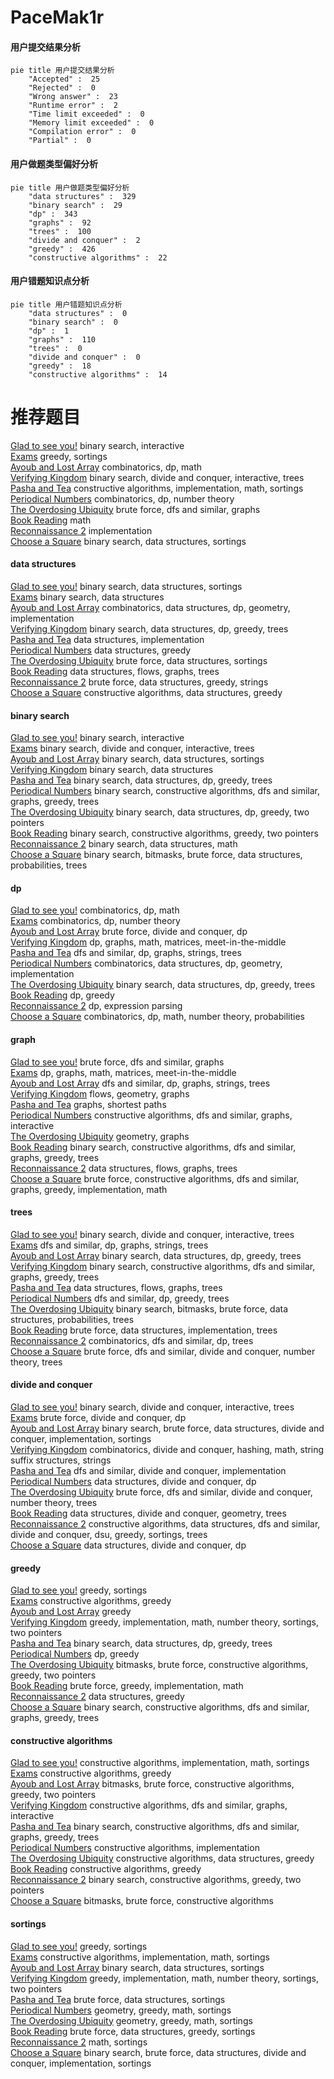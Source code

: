 # PaceMak1r
<!-- tabs:start -->
#### **用户提交结果分析**

```mermaid
pie title 用户提交结果分析
    "Accepted" :  25
    "Rejected" :  0
    "Wrong answer" :  23
    "Runtime error" :  2
    "Time limit exceeded" :  0
    "Memory limit exceeded" :  0
    "Compilation error" :  0
    "Partial" :  0
```
#### **用户做题类型偏好分析**

```mermaid
pie title 用户做题类型偏好分析
    "data structures" :  329
    "binary search" :  29
    "dp" :  343
    "graphs" :  92
    "trees" :  100
    "divide and conquer" :  2
    "greedy" :  426
    "constructive algorithms" :  22
```
#### **用户错题知识点分析**

```mermaid
pie title 用户错题知识点分析
    "data structures" :  0
    "binary search" :  0
    "dp" :  1
    "graphs" :  110
    "trees" :  0
    "divide and conquer" :  0
    "greedy" :  18
    "constructive algorithms" :  14
```
<!-- tabs:end -->
# 推荐题目
[Glad to see you!](http://codeforces.com/problemset/problem/809/B)		binary search,
                        interactive		  
[Exams](http://codeforces.com/problemset/problem/479/C)		greedy,
                        sortings		  
[Ayoub and Lost Array](http://codeforces.com/problemset/problem/1105/C)		combinatorics,
                        dp,
                        math		  
[Verifying Kingdom](http://codeforces.com/problemset/problem/772/E)		binary search,
                        divide and conquer,
                        interactive,
                        trees		  
[Pasha and Tea](http://codeforces.com/problemset/problem/557/B)		constructive algorithms,
                        implementation,
                        math,
                        sortings		  
[Periodical Numbers](http://codeforces.com/problemset/problem/215/E)		combinatorics,
                        dp,
                        number theory		  
[The Overdosing Ubiquity](http://codeforces.com/problemset/problem/869/D)		brute force,
                        dfs and similar,
                        graphs		  
[Book Reading](http://codeforces.com/problemset/problem/1213/C)		math		  
[Reconnaissance 2](http://codeforces.com/problemset/problem/34/A)		implementation		  
[Choose a Square](http://codeforces.com/problemset/problem/1221/F)		binary search,
                        data structures,
                        sortings		  
<!-- tabs:start -->
#### **data structures**
[Glad to see you!](http://codeforces.com/problemset/problem/1221/F)		binary search,
                        data structures,
                        sortings		  
[Exams](http://codeforces.com/problemset/problem/845/E)		binary search,
                        data structures		  
[Ayoub and Lost Array](http://codeforces.com/problemset/problem/689/E)		combinatorics,
                        data structures,
                        dp,
                        geometry,
                        implementation		  
[Verifying Kingdom](http://codeforces.com/problemset/problem/1059/E)		binary search,
                        data structures,
                        dp,
                        greedy,
                        trees		  
[Pasha and Tea](http://codeforces.com/problemset/problem/1468/C)		data structures,
                        implementation		  
[Periodical Numbers](http://codeforces.com/problemset/problem/1446/D1)		data structures,
                        greedy		  
[The Overdosing Ubiquity](http://codeforces.com/problemset/problem/1320/C)		brute force,
                        data structures,
                        sortings		  
[Book Reading](http://codeforces.com/problemset/problem/786/E)		data structures,
                        flows,
                        graphs,
                        trees		  
[Reconnaissance 2](http://codeforces.com/problemset/problem/1428/C)		brute force,
                        data structures,
                        greedy,
                        strings		  
[Choose a Square](https://codeforces.com/contest/867/problem/E)		constructive algorithms,
                        data structures,
                        greedy		  
#### **binary search**
[Glad to see you!](http://codeforces.com/problemset/problem/809/B)		binary search,
                        interactive		  
[Exams](http://codeforces.com/problemset/problem/772/E)		binary search,
                        divide and conquer,
                        interactive,
                        trees		  
[Ayoub and Lost Array](http://codeforces.com/problemset/problem/1221/F)		binary search,
                        data structures,
                        sortings		  
[Verifying Kingdom](http://codeforces.com/problemset/problem/845/E)		binary search,
                        data structures		  
[Pasha and Tea](http://codeforces.com/problemset/problem/1059/E)		binary search,
                        data structures,
                        dp,
                        greedy,
                        trees		  
[Periodical Numbers](http://codeforces.com/problemset/problem/1098/C)		binary search,
                        constructive algorithms,
                        dfs and similar,
                        graphs,
                        greedy,
                        trees		  
[The Overdosing Ubiquity](http://codeforces.com/problemset/problem/1492/C)		binary search,
                        data structures,
                        dp,
                        greedy,
                        two pointers		  
[Book Reading](http://codeforces.com/problemset/problem/1463/D)		binary search,
                        constructive algorithms,
                        greedy,
                        two pointers		  
[Reconnaissance 2](http://codeforces.com/problemset/problem/1490/G)		binary search,
                        data structures,
                        math		  
[Choose a Square](http://codeforces.com/problemset/problem/1479/D)		binary search,
                        bitmasks,
                        brute force,
                        data structures,
                        probabilities,
                        trees		  
#### **dp**
[Glad to see you!](http://codeforces.com/problemset/problem/1105/C)		combinatorics,
                        dp,
                        math		  
[Exams](http://codeforces.com/problemset/problem/215/E)		combinatorics,
                        dp,
                        number theory		  
[Ayoub and Lost Array](http://codeforces.com/problemset/problem/372/B)		brute force,
                        divide and conquer,
                        dp		  
[Verifying Kingdom](http://codeforces.com/problemset/problem/1266/H)		dp,
                        graphs,
                        math,
                        matrices,
                        meet-in-the-middle		  
[Pasha and Tea](http://codeforces.com/problemset/problem/533/B)		dfs and similar,
                        dp,
                        graphs,
                        strings,
                        trees		  
[Periodical Numbers](http://codeforces.com/problemset/problem/689/E)		combinatorics,
                        data structures,
                        dp,
                        geometry,
                        implementation		  
[The Overdosing Ubiquity](http://codeforces.com/problemset/problem/1059/E)		binary search,
                        data structures,
                        dp,
                        greedy,
                        trees		  
[Book Reading](http://codeforces.com/problemset/problem/1200/B)		dp,
                        greedy		  
[Reconnaissance 2](http://codeforces.com/problemset/problem/115/D)		dp,
                        expression parsing		  
[Choose a Square](http://codeforces.com/problemset/problem/1278/F)		combinatorics,
                        dp,
                        math,
                        number theory,
                        probabilities		  
#### **graph**
[Glad to see you!](http://codeforces.com/problemset/problem/869/D)		brute force,
                        dfs and similar,
                        graphs		  
[Exams](http://codeforces.com/problemset/problem/1266/H)		dp,
                        graphs,
                        math,
                        matrices,
                        meet-in-the-middle		  
[Ayoub and Lost Array](http://codeforces.com/problemset/problem/533/B)		dfs and similar,
                        dp,
                        graphs,
                        strings,
                        trees		  
[Verifying Kingdom](http://codeforces.com/problemset/problem/223/E)		flows,
                        geometry,
                        graphs		  
[Pasha and Tea](http://codeforces.com/problemset/problem/843/D)		graphs,
                        shortest paths		  
[Periodical Numbers](http://codeforces.com/problemset/problem/811/D)		constructive algorithms,
                        dfs and similar,
                        graphs,
                        interactive		  
[The Overdosing Ubiquity](http://codeforces.com/problemset/problem/933/C)		geometry,
                        graphs		  
[Book Reading](http://codeforces.com/problemset/problem/1098/C)		binary search,
                        constructive algorithms,
                        dfs and similar,
                        graphs,
                        greedy,
                        trees		  
[Reconnaissance 2](http://codeforces.com/problemset/problem/786/E)		data structures,
                        flows,
                        graphs,
                        trees		  
[Choose a Square](http://codeforces.com/problemset/problem/1487/C)		brute force,
                        constructive algorithms,
                        dfs and similar,
                        graphs,
                        greedy,
                        implementation,
                        math		  
#### **trees**
[Glad to see you!](http://codeforces.com/problemset/problem/772/E)		binary search,
                        divide and conquer,
                        interactive,
                        trees		  
[Exams](http://codeforces.com/problemset/problem/533/B)		dfs and similar,
                        dp,
                        graphs,
                        strings,
                        trees		  
[Ayoub and Lost Array](http://codeforces.com/problemset/problem/1059/E)		binary search,
                        data structures,
                        dp,
                        greedy,
                        trees		  
[Verifying Kingdom](http://codeforces.com/problemset/problem/1098/C)		binary search,
                        constructive algorithms,
                        dfs and similar,
                        graphs,
                        greedy,
                        trees		  
[Pasha and Tea](http://codeforces.com/problemset/problem/786/E)		data structures,
                        flows,
                        graphs,
                        trees		  
[Periodical Numbers](http://codeforces.com/problemset/problem/1485/E)		dfs and similar,
                        dp,
                        greedy,
                        trees		  
[The Overdosing Ubiquity](http://codeforces.com/problemset/problem/1479/D)		binary search,
                        bitmasks,
                        brute force,
                        data structures,
                        probabilities,
                        trees		  
[Book Reading](http://codeforces.com/problemset/problem/1511/C)		brute force,
                        data structures,
                        implementation,
                        trees		  
[Reconnaissance 2](http://codeforces.com/problemset/problem/1499/F)		combinatorics,
                        dfs and similar,
                        dp,
                        trees		  
[Choose a Square](http://codeforces.com/problemset/problem/1491/E)		brute force,
                        dfs and similar,
                        divide and conquer,
                        number theory,
                        trees		  
#### **divide and conquer**
[Glad to see you!](http://codeforces.com/problemset/problem/772/E)		binary search,
                        divide and conquer,
                        interactive,
                        trees		  
[Exams](http://codeforces.com/problemset/problem/372/B)		brute force,
                        divide and conquer,
                        dp		  
[Ayoub and Lost Array](http://codeforces.com/problemset/problem/1461/D)		binary search,
                        brute force,
                        data structures,
                        divide and conquer,
                        implementation,
                        sortings		  
[Verifying Kingdom](http://codeforces.com/problemset/problem/1466/G)		combinatorics,
                        divide and conquer,
                        hashing,
                        math,
                        string suffix structures,
                        strings		  
[Pasha and Tea](http://codeforces.com/problemset/problem/1490/D)		dfs and similar,
                        divide and conquer,
                        implementation		  
[Periodical Numbers](https://codeforces.com/contest/1483/problem/C)		data structures,
                        divide and conquer,
                        dp		  
[The Overdosing Ubiquity](http://codeforces.com/problemset/problem/1491/E)		brute force,
                        dfs and similar,
                        divide and conquer,
                        number theory,
                        trees		  
[Book Reading](http://codeforces.com/problemset/problem/1303/G)		data structures,
                        divide and conquer,
                        geometry,
                        trees		  
[Reconnaissance 2](http://codeforces.com/problemset/problem/1494/D)		constructive algorithms,
                        data structures,
                        dfs and similar,
                        divide and conquer,
                        dsu,
                        greedy,
                        sortings,
                        trees		  
[Choose a Square](http://codeforces.com/problemset/problem/1482/E)		data structures,
                        divide and conquer,
                        dp		  
#### **greedy**
[Glad to see you!](http://codeforces.com/problemset/problem/479/C)		greedy,
                        sortings		  
[Exams](http://codeforces.com/problemset/problem/515/D)		constructive algorithms,
                        greedy		  
[Ayoub and Lost Array](http://codeforces.com/problemset/problem/494/A)		greedy		  
[Verifying Kingdom](http://codeforces.com/problemset/problem/1333/F)		greedy,
                        implementation,
                        math,
                        number theory,
                        sortings,
                        two pointers		  
[Pasha and Tea](http://codeforces.com/problemset/problem/1059/E)		binary search,
                        data structures,
                        dp,
                        greedy,
                        trees		  
[Periodical Numbers](http://codeforces.com/problemset/problem/1200/B)		dp,
                        greedy		  
[The Overdosing Ubiquity](http://codeforces.com/problemset/problem/1500/C)		bitmasks,
                        brute force,
                        constructive algorithms,
                        greedy,
                        two pointers		  
[Book Reading](http://codeforces.com/problemset/problem/1471/B)		brute force,
                        greedy,
                        implementation,
                        math		  
[Reconnaissance 2](http://codeforces.com/problemset/problem/1446/D1)		data structures,
                        greedy		  
[Choose a Square](http://codeforces.com/problemset/problem/1098/C)		binary search,
                        constructive algorithms,
                        dfs and similar,
                        graphs,
                        greedy,
                        trees		  
#### **constructive algorithms**
[Glad to see you!](http://codeforces.com/problemset/problem/557/B)		constructive algorithms,
                        implementation,
                        math,
                        sortings		  
[Exams](http://codeforces.com/problemset/problem/515/D)		constructive algorithms,
                        greedy		  
[Ayoub and Lost Array](http://codeforces.com/problemset/problem/1500/C)		bitmasks,
                        brute force,
                        constructive algorithms,
                        greedy,
                        two pointers		  
[Verifying Kingdom](http://codeforces.com/problemset/problem/811/D)		constructive algorithms,
                        dfs and similar,
                        graphs,
                        interactive		  
[Pasha and Tea](http://codeforces.com/problemset/problem/1098/C)		binary search,
                        constructive algorithms,
                        dfs and similar,
                        graphs,
                        greedy,
                        trees		  
[Periodical Numbers](http://codeforces.com/problemset/problem/730/H)		constructive algorithms,
                        implementation		  
[The Overdosing Ubiquity](https://codeforces.com/contest/867/problem/E)		constructive algorithms,
                        data structures,
                        greedy		  
[Book Reading](http://codeforces.com/problemset/problem/1493/A)		constructive algorithms,
                        greedy		  
[Reconnaissance 2](http://codeforces.com/problemset/problem/1463/D)		binary search,
                        constructive algorithms,
                        greedy,
                        two pointers		  
[Choose a Square](https://codeforces.com/contest/1456/problem/B)		bitmasks,
                        brute force,
                        constructive algorithms		  
#### **sortings**
[Glad to see you!](http://codeforces.com/problemset/problem/479/C)		greedy,
                        sortings		  
[Exams](http://codeforces.com/problemset/problem/557/B)		constructive algorithms,
                        implementation,
                        math,
                        sortings		  
[Ayoub and Lost Array](http://codeforces.com/problemset/problem/1221/F)		binary search,
                        data structures,
                        sortings		  
[Verifying Kingdom](http://codeforces.com/problemset/problem/1333/F)		greedy,
                        implementation,
                        math,
                        number theory,
                        sortings,
                        two pointers		  
[Pasha and Tea](http://codeforces.com/problemset/problem/1320/C)		brute force,
                        data structures,
                        sortings		  
[Periodical Numbers](https://codeforces.com/contest/1496/problem/C)		geometry,
                        greedy,
                        math,
                        sortings		  
[The Overdosing Ubiquity](http://codeforces.com/problemset/problem/1495/A)		geometry,
                        greedy,
                        math,
                        sortings		  
[Book Reading](http://codeforces.com/problemset/problem/1497/A)		brute force,
                        data structures,
                        greedy,
                        sortings		  
[Reconnaissance 2](http://codeforces.com/problemset/problem/1427/A)		math,
                        sortings		  
[Choose a Square](http://codeforces.com/problemset/problem/1461/D)		binary search,
                        brute force,
                        data structures,
                        divide and conquer,
                        implementation,
                        sortings		  
<!-- tabs:end -->
